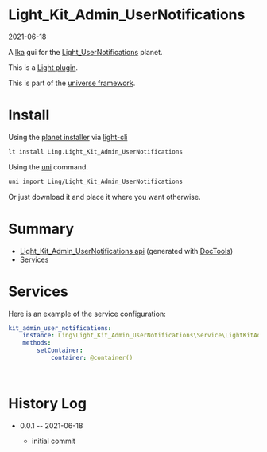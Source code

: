Light_Kit_Admin_UserNotifications
===========
2021-06-18



A [lka](https://github.com/lingtalfi/Light_Kit_Admin) gui for the [Light_UserNotifications](https://github.com/lingtalfi/Light_UserNotifications) planet.


This is a [Light plugin](https://github.com/lingtalfi/Light/blob/master/doc/pages/plugin.md).

This is part of the [universe framework](https://github.com/karayabin/universe-snapshot).


Install
==========

Using the [planet installer](https://github.com/lingtalfi/Light_PlanetInstaller) via [light-cli](https://github.com/lingtalfi/Light_Cli)
```bash
lt install Ling.Light_Kit_Admin_UserNotifications
```

Using the [uni](https://github.com/lingtalfi/universe-naive-importer) command.
```bash
uni import Ling/Light_Kit_Admin_UserNotifications
```

Or just download it and place it where you want otherwise.






Summary
===========
- [Light_Kit_Admin_UserNotifications api](https://github.com/lingtalfi/Light_Kit_Admin_UserNotifications/blob/master/doc/api/Ling/Light_Kit_Admin_UserNotifications.md) (generated with [DocTools](https://github.com/lingtalfi/DocTools))
- [Services](#services)






Services
=========


Here is an example of the service configuration:

```yaml
kit_admin_user_notifications: 
    instance: Ling\Light_Kit_Admin_UserNotifications\Service\LightKitAdminUserNotificationsService
    methods: 
        setContainer: 
            container: @container()




```



History Log
=============

- 0.0.1 -- 2021-06-18

    - initial commit